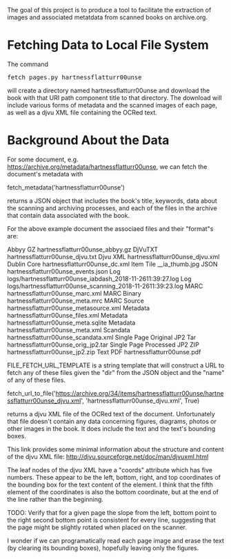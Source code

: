 The goal of this project is to produce a tool to facilitate the
extraction of images and associated metatdata from scanned books on
archive.org.


# Fetching Data to Local File System

The command

<pre>
fetch_pages.py hartnessflatturr00unse
</pre>

will create a directory named hartnessflatturr00unse and download the
book with that URI path component title to that directory.  The
download will include various forms of metadata and the scanned images
of each page, as well as a djvu XML file containing the OCRed text.


# Background About the Data

For some document,
e.g. https://archive.org/metadata/hartnessflatturr00unse, we can fetch
the document's metadata with

  fetch_metadata('hartnessflatturr00unse')

returns a JSON object that includes the book's title, keywords, data
about the scanning and archiving processes, and each of the files in
the archive that contain data associated with the book.

For the above example document the associaed files and their "format"s are:

  Abbyy GZ       hartnessflatturr00unse_abbyy.gz
  DjVuTXT        hartnessflatturr00unse_djvu.txt
  Djvu XML       hartnessflatturr00unse_djvu.xml
  Dublin Core    hartnessflatturr00unse_dc.xml
  Item Tile      __ia_thumb.jpg
  JSON           hartnessflatturr00unse_events.json
  Log            logs/hartnessflatturr00unse_iabdash_2018-11-2611:39:27.log
  Log            logs/hartnessflatturr00unse_scanning_2018-11-2611:39:23.log
  MARC           hartnessflatturr00unse_marc.xml
  MARC Binary    hartnessflatturr00unse_meta.mrc
  MARC Source    hartnessflatturr00unse_metasource.xml
  Metadata       hartnessflatturr00unse_files.xml
  Metadata       hartnessflatturr00unse_meta.sqlite
  Metadata       hartnessflatturr00unse_meta.xml
  Scandata       hartnessflatturr00unse_scandata.xml
  Single Page Original JP2 Tar   hartnessflatturr00unse_orig_jp2.tar
  Single Page Processed JP2 ZIP          hartnessflatturr00unse_jp2.zip
  Text PDF       hartnessflatturr00unse.pdf


FILE_FETCH_URL_TEMPLATE is a string template that will construct a URL
to fetch any of these files given the "dir" from the JSON object and
the "name" of any of these files.

  fetch_url_to_file('https://archive.org/34/items/hartnessflatturr00unse/hartnessflatturr00unse_djvu.xml',
                    'hartnessflatturr00unse_djvu.xml', True)

returns a djvu XML file of the OCRed text of the document.
Unfortunately that file doesn't contain any data concerning figures,
diagrams, photos or other images in the book.  It does include the
text and the text's bounding boxes.

This link provides some minimal information about the structure and
content of the djvu XML file:
http://djvu.sourceforge.net/doc/man/djvuxml.html

The leaf nodes of the djvu XML have a "coords" attribute which has
five numbers.  These appear to be the left, bottom, right, and top
coordinates of the bounding box for the text content of the element.
I think that the fifth element of the coordinates is also the bottom
coordinate, but at the end of the line rather than the beginning.

TODO: Verify that for a given page the slope from the left, bottom
point to the right second bottom point is consistent for every line,
suggesting that the page might be slightly rotated when placed on the
scanner.

I wonder if we can programatically read each page image and erase the
text (by clearing its bounding boxes), hopefully leaving only the
figures.
